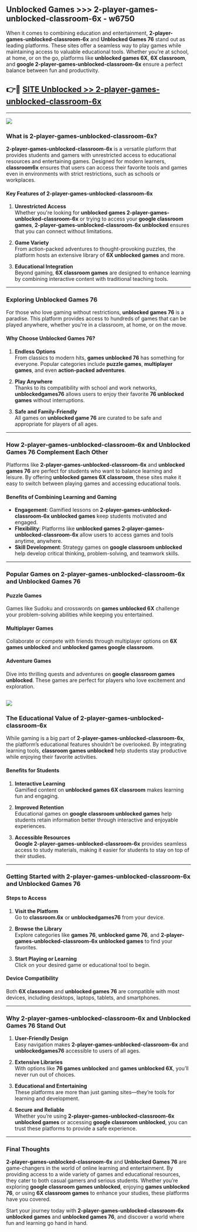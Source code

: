 ## Unblocked Games >>> 2-player-games-unblocked-classroom-6x - w6750 

When it comes to combining education and entertainment, **2-player-games-unblocked-classroom-6x** and **Unblocked Games 76** stand out as leading platforms. These sites offer a seamless way to play games while maintaining access to valuable educational tools. Whether you're at school, at home, or on the go, platforms like **unblocked games 6X**, **6X classroom**, and **google 2-player-games-unblocked-classroom-6x** ensure a perfect balance between fun and productivity.
## 👉🔴 [SITE Unblocked >> 2-player-games-unblocked-classroom-6x](https://unblockedgames.edu.pl?title=2-player-games-unblocked-classroom-6x&ref=22JU)
---
<a href="https://unblockedgames.edu.pl?title=2-player-games-unblocked-classroom-6x&ref=22JU/"><img src="https://github.com/user-attachments/assets/438f12ca-57a4-47a3-8ead-c64da593a1e5"/></a>
### What is 2-player-games-unblocked-classroom-6x?  

**2-player-games-unblocked-classroom-6x** is a versatile platform that provides students and gamers with unrestricted access to educational resources and entertaining games. Designed for modern learners, **classroom6x** ensures that users can access their favorite tools and games even in environments with strict restrictions, such as schools or workplaces.  

#### Key Features of 2-player-games-unblocked-classroom-6x  

1. **Unrestricted Access**  
   Whether you're looking for **unblocked games 2-player-games-unblocked-classroom-6x** or trying to access your **google classroom games**, **2-player-games-unblocked-classroom-6x unblocked** ensures that you can connect without limitations.  

2. **Game Variety**  
   From action-packed adventures to thought-provoking puzzles, the platform hosts an extensive library of **6X unblocked games** and more.  

3. **Educational Integration**  
   Beyond gaming, **6X classroom games** are designed to enhance learning by combining interactive content with traditional teaching tools.  



---

### Exploring Unblocked Games 76  

For those who love gaming without restrictions, **unblocked games 76** is a paradise. This platform provides access to hundreds of games that can be played anywhere, whether you're in a classroom, at home, or on the move.  

#### Why Choose Unblocked Games 76?  

1. **Endless Options**  
   From classics to modern hits, **games unblocked 76** has something for everyone. Popular categories include **puzzle games**, **multiplayer games**, and even **action-packed adventures**.  

2. **Play Anywhere**  
   Thanks to its compatibility with school and work networks, **unblockedgames76** allows users to enjoy their favorite **76 unblocked games** without interruptions.  

3. **Safe and Family-Friendly**  
   All games on **unblocked game 76** are curated to be safe and appropriate for players of all ages.  

---

### How 2-player-games-unblocked-classroom-6x and Unblocked Games 76 Complement Each Other  

Platforms like **2-player-games-unblocked-classroom-6x** and **unblocked games 76** are perfect for students who want to balance learning and leisure. By offering **unblocked games 6X classroom**, these sites make it easy to switch between playing games and accessing educational tools.  

#### Benefits of Combining Learning and Gaming  

- **Engagement**: Gamified lessons on **2-player-games-unblocked-classroom-6x unblocked games** keep students motivated and engaged.  
- **Flexibility**: Platforms like **unblocked games 2-player-games-unblocked-classroom-6x** allow users to access games and tools anytime, anywhere.  
- **Skill Development**: Strategy games on **google classroom unblocked** help develop critical thinking, problem-solving, and teamwork skills.  

---

### Popular Games on 2-player-games-unblocked-classroom-6x and Unblocked Games 76  

#### Puzzle Games  

Games like Sudoku and crosswords on **games unblocked 6X** challenge your problem-solving abilities while keeping you entertained.  

#### Multiplayer Games  

Collaborate or compete with friends through multiplayer options on **6X games unblocked** and **unblocked games google classroom**.  

#### Adventure Games  

Dive into thrilling quests and adventures on **google classroom games unblocked**. These games are perfect for players who love excitement and exploration.  

<a href="http://download.freeplayer.one?title=2-player-games-unblocked-classroom-6x&ref=23D/"><img src="https://github.com/user-attachments/assets/fe0c3e91-c8e1-489c-acf0-e2f614c12fb8"/></a>
---

### The Educational Value of 2-player-games-unblocked-classroom-6x  

While gaming is a big part of **2-player-games-unblocked-classroom-6x**, the platform’s educational features shouldn’t be overlooked. By integrating learning tools, **classroom games unblocked** help students stay productive while enjoying their favorite activities.  

#### Benefits for Students  

1. **Interactive Learning**  
   Gamified content on **unblocked games 6X classroom** makes learning fun and engaging.  

2. **Improved Retention**  
   Educational games on **google classroom unblocked games** help students retain information better through interactive and enjoyable experiences.  

3. **Accessible Resources**  
   **Google 2-player-games-unblocked-classroom-6x** provides seamless access to study materials, making it easier for students to stay on top of their studies.  

---

### Getting Started with 2-player-games-unblocked-classroom-6x and Unblocked Games 76  

#### Steps to Access  

1. **Visit the Platform**  
   Go to **classroom.6x** or **unblockedgames76** from your device.  

2. **Browse the Library**  
   Explore categories like **games 76**, **unblocked game 76**, and **2-player-games-unblocked-classroom-6x unblocked games** to find your favorites.  

3. **Start Playing or Learning**  
   Click on your desired game or educational tool to begin.  

#### Device Compatibility  

Both **6X classroom** and **unblocked games 76** are compatible with most devices, including desktops, laptops, tablets, and smartphones.  

---

### Why 2-player-games-unblocked-classroom-6x and Unblocked Games 76 Stand Out  

1. **User-Friendly Design**  
   Easy navigation makes **2-player-games-unblocked-classroom-6x** and **unblockedgames76** accessible to users of all ages.  

2. **Extensive Libraries**  
   With options like **76 games unblocked** and **games unblocked 6X**, you’ll never run out of choices.  

3. **Educational and Entertaining**  
   These platforms are more than just gaming sites—they’re tools for learning and development.  

4. **Secure and Reliable**  
   Whether you’re using **2-player-games-unblocked-classroom-6x unblocked games** or accessing **google classroom unblocked**, you can trust these platforms to provide a safe experience.  

---

### Final Thoughts  

**2-player-games-unblocked-classroom-6x** and **Unblocked Games 76** are game-changers in the world of online learning and entertainment. By providing access to a wide variety of games and educational resources, they cater to both casual gamers and serious students. Whether you’re exploring **google classroom games unblocked**, enjoying **games unblocked 76**, or using **6X classroom games** to enhance your studies, these platforms have you covered.  

Start your journey today with **2-player-games-unblocked-classroom-6x unblocked games** and **unblocked games 76**, and discover a world where fun and learning go hand in hand.  